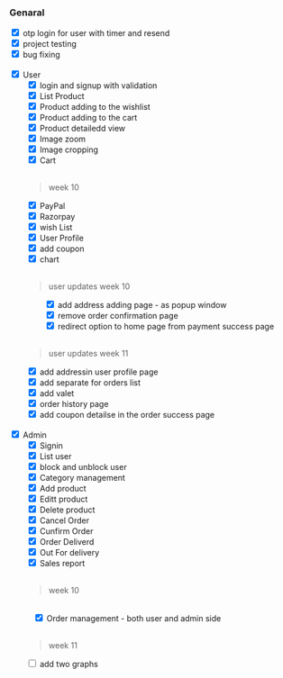 ### Genaral

<div>
    <input class="check-box"  type="checkbox" checked>
    <label>otp login for user with timer and resend </label>
<div>
<div>
    <input class="check-box"  type="checkbox"   checked>
    <label>project testing</label>
<div>
<div>
    <input class="check-box"  type="checkbox"  checked>
    <label>bug fixing</label>
<div>
<br>
<div>
    <div>
        <input class="check-box" type="checkbox" checked>
        <label>User</label>
    <div>
    <div class="inner-check-box">
        <input type="checkbox" checked >
        <label>login and signup with validation</label>
    <div>
    <div>
        <input type="checkbox" checked >
        <label>List Product</label>
    <div>
        <div>
        <input type="checkbox" checked >
        <label>Product adding to the wishlist</label>
    <div>
        <div>
        <input type="checkbox" checked >
        <label>Product adding to the cart</label>
    <div>
    <div>
        <input type="checkbox" checked>
        <label>Product detailedd view</label>
    <div>
    <div>
        <input class="check-box" type="checkbox" checked>
        <label>Image zoom</label>
    <div>
    <div>
        <input class="check-box" type="checkbox" checked>
        <label>Image cropping</label>
    <div>
        <input class="check-box" type="checkbox" checked>
        <label>Cart</label>
</div>
<br/>

> week 10

<div>
        <input type="checkbox" class="check-box" checked />
        <label>PayPal</label>
    </div>
        <div>
        <input type="checkbox" class="check-box" checked />
        <label>Razorpay</label>
    </div>
    <!-- <div>
        <input type="checkbox" class="check-box"  />
        <label>Category Offer</label>
    </div> -->
    <div>
        <input type="checkbox" class="check-box" checked />
        <label>wish List</label>
    </div>
    <div>
        <input type="checkbox" class="check-box" checked/>
        <label>User Profile</label>
    </div>
    <div>
        <input type="checkbox" class="check-box" checked />
        <label>add coupon</label>
    </div>
    <div>
        <input type="checkbox" class="check-box" checked/>
        <label>chart</label>
    </div>
<br/>

> user updates week 10
<div style="margin-left: 2rem">
        <input type="checkbox" class="check-box" checked/>
        <label>add address adding page - as popup window</label>
    </div>
    <div style="margin-left: 2rem">
        <input type="checkbox" checked class="check-box" />
        <label>remove order confirmation page</label>
    </div>
    <div style="margin-left: 2rem">
        <input  type="checkbox"  class="check-box" checked  />
        <label>redirect option to home page from payment success page</label>
    </div>
<br>

> user updates week 11
<div style="">
    <input  type="checkbox"  class="check-box" checked/>
    <label>add addressin user profile page</label>
</div>
<div style="">
    <input  type="checkbox"  class="check-box"  checked/>
    <label>add separate for orders list</label>
</div>
<div style="">
    <input  type="checkbox"  class="check-box"  checked/>
    <label>add valet</label>
</div>
<div style="">
    <input  type="checkbox"  class="check-box" checked/>
    <label>order history page</label>
</div>
<div style="">
    <input  type="checkbox"  class="check-box"  checked/>
    <label>add coupon detailse in the order success page</label>
</div>

<br>
<div style="margin-left:-30px">
    <input class="check-box" type="checkbox" checked>
    <label value="hi">Admin</label>
<div>
<div class="inner-check-box">
    <input class="check-box" checked type="checkbox">
    <label value="hi">Signin</label>
<div>
<div>
    <input class="check-box" type="checkbox" checked>
    <label value="hi">List user </label>
<div>
<div>
    <input class="check-box" type="checkbox" checked>
    <label value="hi">block and unblock user</label>
<div>
<div>
    <input class="check-box" type="checkbox" checked>
    <label value="hi">Category management</label>
<div>
<div>
    <input class="check-box" type="checkbox" checked>
    <label value="hi">Add product</label>
<div>
<div>
    <input class="check-box" type="checkbox" checked>
    <label value="hi">Editt product</label>
<div>
<div>
    <input class="check-box" type="checkbox" checked>
    <label value="hi">Delete product</label>
<div>

<div>
    <input class="check-box" type="checkbox" checked>
    <label value="hi">Cancel Order</label>
<div>
<div>
    <input class="check-box" type="checkbox" checked>
    <label value="hi">Cunfirm Order</label>
<div>
<div>
    <input class="check-box" type="checkbox" checked>
    <label value="hi">Order Deliverd</label>
<div>
<div>
    <input class="check-box" type="checkbox" checked>
    <label value="hi">Out For delivery</label>
<div>
<div>
    <input class="check-box" checked type="checkbox">
    <label value="hi">Sales report</label>
<div>
<!-- <div>
    <input class="check-box" type="checkbox" checked>
    <label value="hi">Out For delivery</label>
<div> -->

<br/>

> week 10
<br/>


<div>
    <input class="check-box"  
    style="margin-left: 1rem"
    checked
    type="checkbox">
    <label value="hi">Order management - both user and admin side</label>
<div>

<br/>

> week 11


<div>
    <input class="check-box" 
    type="checkbox">
    <label value="hi">add two graphs</label>
</div>

<style>
    .check-box {
        color: red; 
    }
    .inner-check-box {
        margin-left: 30px;
    }
</style>

